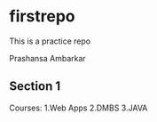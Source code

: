 # firstrepo
This is a practice repo

Prashansa Ambarkar
## Section 1
Courses:
1.Web Apps
2.DMBS
3.JAVA
